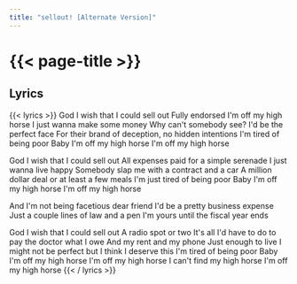 ```yaml
---
title: "sellout! [Alternate Version]"
---
```

# {{< page-title >}}

## Lyrics
{{< lyrics >}}
God I wish that I could sell out
Fully endorsed
I'm off my high horse
I just wanna make some money
Why can't somebody see?
I'd be the perfect face
For their brand of deception, no hidden intentions
I'm tired of being poor
Baby I'm off my high horse
I'm off my high horse

God I wish that I could sell out
All expenses paid for a simple serenade
I just wanna live happy
Somebody slap me with a contract and a car
A million dollar deal or at least a few meals
I'm just tired of being poor
Baby I'm off my high horse
I'm off my high horse

And I'm not being facetious dear friend
I'd be a pretty business expense
Just a couple lines of law and a pen
I'm yours until the fiscal year ends

God I wish that I could sell out
A radio spot or two
It's all I'd have to do to pay the doctor what I owe
And my rent and my phone
Just enough to live
I might not be perfect but I think I deserve this
I'm tired of being poor
Baby I'm off my high horse
I'm off my high horse
I can't find my high horse
I'm off my high horse
{{< / lyrics >}}
